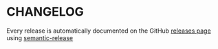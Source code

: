 # CHANGELOG

Every release is automatically documented on the GitHub [releases page](https://github.com/enriquecaballero/branchsite/releases) using [semantic-release](https://github.com/semantic-release/semantic-release)
